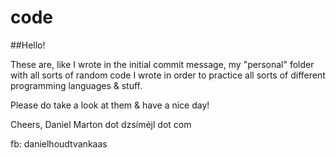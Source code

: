 # code

##Hello!

These are, like I wrote in the initial commit message, my "personal" folder with all sorts of random code I wrote in order to practice all sorts of different programming languages & stuff.

Please do take a look at them & have a nice day!

Cheers,
Daniel Marton dot dzsíméjl dot com

fb: danielhoudtvankaas
